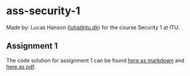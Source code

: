 # ass-security-1

Made by: Lucas Hanson (<luha@itu.dk>) for the course Security 1 at ITU.

## Assignment 1

The code solution for assignment 1 can be found [here as markdown](./assignment-1/report.md) and [here as pdf](./assignment-1/report.pdf).
